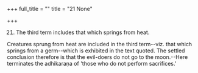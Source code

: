 +++
full_title = ""
title = "21 None"

+++


21. The third term includes that which springs from heat.

Creatures sprung from heat are included in the third term--viz. that which springs from a germ--which is exhibited in the text quoted. The settled conclusion therefore is that the evil-doers do not go to the moon.--Here terminates the adhikaraṇa of 'those who do not perform sacrifices.'


